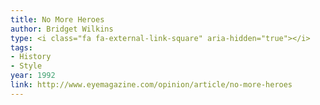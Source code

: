 ```yaml
---
title: No More Heroes
author: Bridget Wilkins
type: <i class="fa fa-external-link-square" aria-hidden="true"></i>
tags:
- History
- Style
year: 1992
link: http://www.eyemagazine.com/opinion/article/no-more-heroes
---
```

